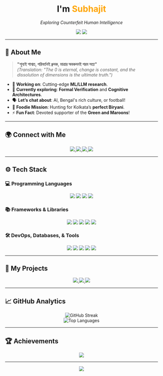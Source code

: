 <h1 align="center">I'm <span style="color: #FFA500;">Subhajit</span></h1>
<p align="center">
  <i>Exploring Counterfeit Human Intelligence</i>
</p>

<div align="center">
  <img src="https://img.shields.io/badge/ML%20Researcher-%230d1117?style=for-the-badge&logo=python&logoColor=FFA500">
  <img src="https://img.shields.io/badge/Biryani%20Hunter-%23FF6F00?style=for-the-badge&logo=counterstrike&logoColor=white">
</div>

---

## 🧠 About Me  
> **"শূন্যই শাশ্বত, পরিবর্তনই ধ্রুবক, মাত্রার অবকলনই পরম সত্য"**  
*(Translation: "The 0 is eternal, change is constant, and the dissolution of dimensions is the ultimate truth.")*

- 🚀 **Working on**: Cutting-edge **ML/LLM research**.
- 🌱 **Currently exploring**: **Formal Verification** and **Cognitive Architectures**.
- 🗣️ **Let’s chat about**: AI, Bengal's rich culture, or football!
- 🍴 **Foodie Mission**: Hunting for Kolkata’s **perfect Biryani**.
- ⚡ **Fun Fact**: Devoted supporter of the **Green and Maroons**!

---

## 🌍 Connect with Me
<div align="center">
  <a href="https://linkedin.com/in/stochasticgradientdescent" target="_blank">
    <img src="https://img.shields.io/badge/LinkedIn-%230A66C2?style=for-the-badge&logo=linkedin&logoColor=white">
  </a>
  <a href="mailto:test.dev.paul@gmail.com" target="_blank">
    <img src="https://img.shields.io/badge/Email-%23FF6F00?style=for-the-badge&logo=gmail&logoColor=white">
  </a>
  <a href="https://subhajit-paul.vercel.app/about" target="_blank">
    <img src="https://img.shields.io/badge/Portfolio-%23FFA500?style=for-the-badge&logo=google-chrome&logoColor=black">
  </a>
  <a href="https://buymeacoffee.com/subhajitpaul" target="_blank">
    <img src="https://img.shields.io/badge/Support%20Me-%23FFD700?style=for-the-badge&logo=buymeacoffee&logoColor=black">
  </a>
</div>

---

## ⚙️ Tech Stack
### 💻 Programming Languages
<div align="center">
  <img src="https://img.shields.io/badge/Python-%233776AB?style=for-the-badge&logo=python&logoColor=white">
  <img src="https://img.shields.io/badge/C-%23A8B9CC?style=for-the-badge&logo=c&logoColor=black">
  <img src="https://img.shields.io/badge/C++-%2300599C?style=for-the-badge&logo=cplusplus&logoColor=white">
  <img src="https://img.shields.io/badge/Java-%23E76F00?style=for-the-badge&logo=java&logoColor=white">
</div>

### 📚 Frameworks & Libraries
<div align="center">
  <img src="https://img.shields.io/badge/TensorFlow-%23FF6F00?style=for-the-badge&logo=tensorflow&logoColor=white">
  <img src="https://img.shields.io/badge/PyTorch-%23EE4C2C?style=for-the-badge&logo=pytorch&logoColor=white">
  <img src="https://img.shields.io/badge/FastAPI-%2300C4B3?style=for-the-badge&logo=fastapi&logoColor=white">
  <img src="https://img.shields.io/badge/Flask-%23000000?style=for-the-badge&logo=flask&logoColor=white">
  <img src="https://img.shields.io/badge/Bootstrap-%23563D7C?style=for-the-badge&logo=bootstrap&logoColor=white">
</div>

### 🛠️ DevOps, Databases, & Tools
<div align="center">
  <img src="https://img.shields.io/badge/AWS-%23FF9900?style=for-the-badge&logo=amazon-aws&logoColor=white">
  <img src="https://img.shields.io/badge/PostgreSQL-%23336791?style=for-the-badge&logo=postgresql&logoColor=white">
  <img src="https://img.shields.io/badge/MongoDB-%2347A248?style=for-the-badge&logo=mongodb&logoColor=white">
  <img src="https://img.shields.io/badge/Redis-%23DC382D?style=for-the-badge&logo=redis&logoColor=white">
  <img src="https://img.shields.io/badge/Git-%23F05032?style=for-the-badge&logo=git&logoColor=white">
</div>

---

## 📂 My Projects
<div align="center">
  <a href="https://github.com/sg61189/SRC" target="_blank">
    <img src="https://img.shields.io/badge/LLM%20Joining%20ML-%23FFA500?style=for-the-badge&logo=circuitverse&logoColor=grey">
  </a>
  <a href="https://github.com/Subhajit-Paul/EMOTION_CLASSIFIER_XAI" target="_blank">
    <img src="https://img.shields.io/badge/Explainable%20AI-%23FFA500?style=for-the-badge&logo=pyg&logoColor=grey">
  </a>
  <a href="https://subhajit-paul.vercel.app/ml/llm" target="_blank">
    <img src="https://img.shields.io/badge/গল্পকথা-%23FFA500?style=for-the-badge&logo=pytorch&logoColor=grey">
  </a>
</div>

---

## 📈 GitHub Analytics
<div align="center">
  <img src="https://github-readme-streak-stats.herokuapp.com/?user=Subhajit-Paul&theme=black-orange&hide_border=true" alt="GitHub Streak">
  <br>
  <img src="https://github-readme-stats.vercel.app/api/top-langs/?username=Subhajit-Paul&layout=compact&hide_border=true&bg_color=0d1117&title_color=FFA500&text_color=FFFFFF" alt="Top Languages">
</div>

---

## 🏆 Achievements
<div align="center">
  <img src="https://github-profile-trophy.vercel.app/?username=Subhajit-Paul&theme=ryo-ma&no-frame=true&margin-w=10">
</div>

---

<div align="center">
  <img src="https://quotes-github-readme.vercel.app/api?type=vertical&theme=dark">
</div>

